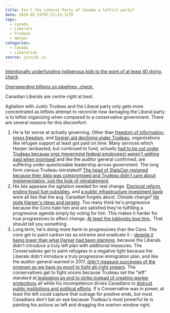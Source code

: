```yaml
---
title: Isn't the Liberal Party of Canada a leftist party?
date: 2020-05-23T07:11:13.117Z
tags:
  - Canada
  - Liberals
  - Trudeau
  - Harper
categories:
  - Canada
  - Liberalism
source: joinidc.co
---
```

[Intentionally underfunding indigenous kids to the point of at least 40 dying, check](https://www.aptnnews.ca/national-news/trudeau-government-has-blood-on-their-hands-over-deaths-of-indigenous-children-grand-chief/).

[Overspending billions on pipelines, check.](https://thetyee.ca/Opinion/2018/05/29/Canada-Dirty-Pipeline-Bailout/)

Canadian Liberals are centre-right at best.

Agitation with Justin Trudeau and the Liberal party only gets more concentrated as leftists attempt to reconcile how damaging the Liberal party is to leftist organizing when compared to a conservative government. There are several reasons for this discomfort:

1. He is far worse at actually governing. Other than [freedom of information](https://www.canadalandshow.com/liberal-freedom-of-information-bill-garbage/), [press freedom](https://www.lawnow.org/in-canada-and-elsewhere-freedom-of-speech-is-on-the-endangered-list/), and [foreign aid declining under Trudeau](https://www.cips-cepi.ca/2017/04/02/harper-lite-the-trudeau-government-on-foreign-aid/), organizations like refugee support at least got paid on time. Many services which Harper lambasted, but continued to fund, actually [had to be cut under Trudeau because orgs (nevermind federal employees) weren't getting paid when promised](https://www.thestar.com/news/canada/2017/11/21/feds-struggling-to-track-impact-of-its-effort-to-resettle-syrian-refugees-auditor-general-says.html) and like the auditor general confirmed, are suffering under questionable leadership across government. The long form census Trudeau reinstated? [The head of StatsCan resigned because their data was compromised and Trudeau didn't care about implementation, just the look of reinstatement](https://www.cbc.ca/news/politics/statscan-wayne-smith-resigns-1.3765765).
2. His lies appease the agitation needed for real change. [Electoral reform](https://www.washingtonpost.com/news/monkey-cage/wp/2017/02/13/canadians-wanted-their-government-to-reflect-the-national-vote-but-these-reforms-arent-happening/), [ending fossil fuel subsidies](https://www.nationalobserver.com/2019/02/14/news/its-pulling-teeth-catherine-mckenna-accused-stalling-fossil-fuel-subsidies), and [a public infrastructure investment bank](https://pressprogress.ca/why-the-liberal-governments-infrastructure-bank-is-helping-big-banks-and-dumping-user-fees-on-citizens/) were all lies that the avg. Canadian forgets about. Climate change? [He stole Harper's ideas and targets](https://www.ctvnews.ca/politics/liberals-back-away-from-setting-tougher-carbon-targets-1.3075857). Too many think he's progressive because the Cons hate him and are satisfied they're fulfilling a progressive agenda simply by voting for him. This makes it harder for true progressives to affect change. [At least the lobbyists love him.](https://www.theglobeandmail.com/politics/article-number-of-lobbyist-meetings-continues-to-climb-under-trudeau/). That should tell you something.
3. Long term, he's doing more harm to progressives than the Cons. The cons get to paint carbon tax as extreme and eradicate it - [despite it being lower than what Harper had been planning](https://www.macleans.ca/politics/ottawa/stephen-harpers-tax-on-everything/), because the Liberals didn't introduce a truly left plan with additional measures. The Conservatives get to paint refugees in a negative light because the Liberals didn't introduce a truly progressive immigration plan, and like the auditor general warned in 2017, [didn't measure successes of the program so we have no proof to fight alt-right smears](https://www.thestar.com/news/canada/2017/11/21/feds-struggling-to-track-impact-of-its-effort-to-resettle-syrian-refugees-auditor-general-says.html). The conservatives get to fight unions because Trudeau set the "left" standard at[ legislating an end to strike instead of creating worker protections](https://toronto.ctvnews.ca/trudeau-government-introduces-back-to-work-legislation-to-end-canada-post-strike-1.4187960) all while his incompetence drives Canadians to [distrust public institutions and political efforts](https://www.cbc.ca/radio/thecurrent/the-current-for-february-16-2017-1.3984460/majority-of-canadians-distrust-government-poll-suggests-1.3984577). If a Conservative was in power, at least the left could capture that outrage for positive ends, but most Canadians don't bat an eye because Trudeau's most powerful lie is painting his actions as left and dragging the overton window right.